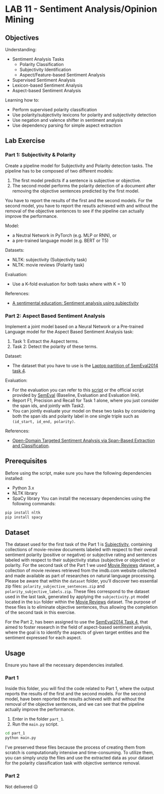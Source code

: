 # LAB 11 - Sentiment Analysis/Opinion Mining

## Objectives
Understanding:
- Sentiment Analysis Tasks
  - Polarity Classification
  - Subjectivity Identification
  - Aspect/Feature-based Sentiment Analysis
- Supervised Sentiment Analysis
- Lexicon-based Sentiment Analysis
- Aspect-based Sentiment Analysis

Learning how to:
- Perform supervised polarity classification
- Use polarity/subjectivity lexicons for polarity and subjectivity detection
- Use negation and valence shifter in sentiment analysis
- Use dependency parsing for simple aspect extraction

## Lab Exercise
### Part 1: Subjectivity & Polarity
Create a pipeline model for Subjectivity and Polarity detection tasks. The pipeline has to be composed of two different models:
1. The first model predicts if a sentence is subjective or objective.
2. The second model performs the polarity detection of a document after removing the objective sentences predicted by the first model.

You have to report the results of the first and the second models. For the second model, you have to report the resutls achieved with and without the removal of the objective sentences to see if the pipeline can actually improve the performance.

Model:
- a Neutral Network in PyTorch (e.g. MLP or RNN), or
- a pre-trained language model (e.g. BERT or T5)

Datasets:
- NLTK: subjectivity (Subjectivity task)
- NLTK: movie reviews (Polarity task)

Evaluation:
- Use a K-fold evaluation for both tasks where with K = 10

References:
- [A sentimental education: Sentiment analysis using subjectivity](https://arxiv.org/pdf/cs/0409058.pdf)

### Part 2: Aspect Based Sentiment Analysis
Implement a joint model based on a Neural Network or a Pre-trained Language model for the Aspect Based Sentiment Analysis task:
1. Task 1: Extract the Aspect terms.
2. Task 2: Detect the polarity of these terms.

Dataset:
- The dataset that you have to use is the [Laptop partition of SemEval2014 task 4](https://github.com/lixin4ever/E2E-TBSA/tree/master/data).

Evaluation:
- For the evaluation you can refer to this [script](https://github.com/lixin4ever/E2E-TBSA/blob/master/evals.py) or the official script provided by [SemEval](https://alt.qcri.org/semeval2014/task4/index.php?id=data-and-tools) (Baseline, Evaluation and Evaluation link).
- Report F1, Precision and Recall for Task 1 alone, where you just consider the span ids, and jointly with Task2.
- You can jointly evaluate your model on these two tasks by considering both the span ids and polarity label in one single triple such as `(id_start, id_end, polarity)`.

References:
- [Open-Domain Targeted Sentiment Analysis via Span-Based Extraction and Classification](https://arxiv.org/pdf/1906.03820.pdf).

## Prerequisites
Before using the script, make sure you have the following dependencies installed:
- Python 3.x
- NLTK library
- SpaCy library
You can install the necessary dependencies using the following commands:
```bash
pip install nltk
pip install spacy
```

## Dataset
The dataset used for the first task of the Part 1 is [Subjectivity](https://paperswithcode.com/dataset/subj), containing collections of movie-review documents labeled with respect to their overall sentiment polarity (positive or negative) or subjective rating and sentences labeled with respect to their subjectivity status (subjective or objective) or polarity.
For the second task of the Part 1 we used [Movie Reviews](https://www.kaggle.com/datasets/vipulgandhi/movie-review-dataset) dataset, a collection of movie reviews retrieved from the imdb.com website collected and made available as part of researches on natural language processing. 
Please be aware that within the `dataset` folder, you'll discover two essential zip files: `polarity_subjective_sentences.zip` and `polarity_subjective_labels.zip`. These files correspond to the dataset used in the last task, generated by applying the `subjectivity.pt` model located in the `bin` folder within the [Movie Reviews](https://www.kaggle.com/datasets/vipulgandhi/movie-review-dataset) dataset. The purpose of these files is to eliminate objective sentences, thus allowing the completion of the second task in this exercise.

For the Part 2, has been assigned to use the [SemEval2014 Task 4](https://aclanthology.org/S14-2004.pdf), that aimed to foster research in the field of aspect-based sentiment analysis, where the goal is to identify the aspects of given target entities and the sentiment expressed for each aspect.

## Usage
Ensure you have all the necessary dependencies installed.

### Part 1
Inside this folder, you will find the code related to Part 1, where the output reports the results of the first and the second models. For the second model, have been reported the results achieved with and without the removal of the objective sentences, and we can see that the pipeline actually improve the performance.
1. Enter in the folder `part_1`.
2. Run the `main.py` script.
```bash
cd part_1
python main.py
```

I've preserved these files because the process of creating them from scratch is computationally intensive and time-consuming. To utilize them, you can simply unzip the files and use the extracted data as your dataset for the polarity classification task with objective sentence removal.
### Part 2
Not delivered ☹️
